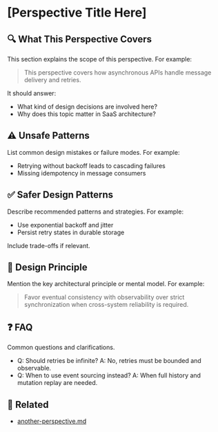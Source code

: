 # [Perspective Title Here]

## 🔍 What This Perspective Covers

This section explains the scope of this perspective.
For example:
> This perspective covers how asynchronous APIs handle message delivery and retries.

It should answer:

- What kind of design decisions are involved here?
- Why does this topic matter in SaaS architecture?

## ⚠️ Unsafe Patterns

List common design mistakes or failure modes.
For example:

- Retrying without backoff leads to cascading failures
- Missing idempotency in message consumers

## ✅ Safer Design Patterns

Describe recommended patterns and strategies.
For example:

- Use exponential backoff and jitter
- Persist retry states in durable storage

Include trade-offs if relevant.

## 🧠 Design Principle

Mention the key architectural principle or mental model.
For example:
> Favor eventual consistency with observability over strict synchronization when cross-system reliability is required.

## ❓ FAQ

Common questions and clarifications.

- Q: Should retries be infinite?
  A: No, retries must be bounded and observable.
- Q: When to use event sourcing instead?
  A: When full history and mutation replay are needed.

## 🔗 Related

- [another-perspective.md](../...)